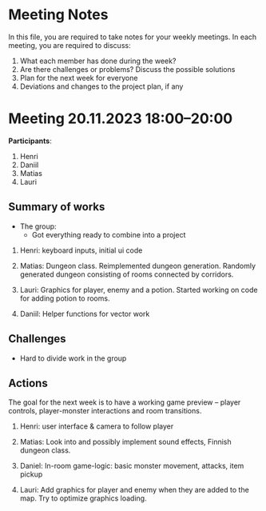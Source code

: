 # Meeting Notes
In this file, you are required to take notes for your weekly meetings. 
In each meeting, you are required to discuss:

1. What each member has done during the week?
2. Are there challenges or problems? Discuss the possible solutions
3. Plan for the next week for everyone
4. Deviations and changes to the project plan, if any


# Meeting 20.11.2023 18:00–20:00

**Participants**: 
1. Henri
2. Daniil
3. Matias
4. Lauri

## Summary of works
* The group: 
   * Got everything ready to combine into a project 

1. Henri: keyboard inputs, initial ui code

2. Matias: Dungeon class. Reimplemented dungeon generation. Randomly generated dungeon consisting of rooms connected by corridors. 

3. Lauri: Graphics for player, enemy and a potion. Started working on code for adding potion to rooms.

4. Daniil: Helper functions for vector work  

## Challenges

* Hard to divide work in the group

## Actions
The goal for the next week is to have a working game preview – player controls, player-monster interactions and room transitions. 

1. Henri: user interface & camera to follow player

2. Matias:  Look into and possibly implement sound effects, Finnish dungeon class. 

3. Daniel: In-room game-logic: basic monster movement, attacks, item pickup 

4. Lauri: Add graphics for player and enemy when they are added to the map. Try to optimize graphics loading.